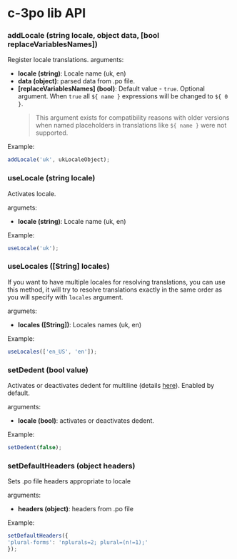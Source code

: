 # c-3po lib API

### addLocale (string locale, object data, [bool replaceVariablesNames])
Register locale translations.
arguments:
* **locale (string)**: Locale name (uk, en)
* **data (object)**: parsed data from .po file.
* **[replaceVariablesNames] (bool)**: Default value - `true`. Optional argument. When `true`
all `${ name }` expressions will be changed to `${ 0 }`. 
    > This argument exists for compatibility reasons with older versions when named placeholders
    in translations like `${ name }` were not supported.

Example:
```js
addLocale('uk', ukLocaleObject);
```

### useLocale (string locale)
Activates locale.

argumets:
* **locale (string)**: Locale name (uk, en)

Example:
```js
useLocale('uk');
```

### useLocales ([String] locales)
If you want to have multiple locales for resolving translations, you can use this 
method, it will try to resolve translations exactly in the same order as you will
specify with `locales` argument.

argumets:
* **locales ([String])**: Locales names (uk, en)

Example:
```js
useLocales(['en_US', 'en']);
```

### setDedent (bool value)
Activates or deactivates dedent for multiline (details [here](multiline-strings.md)).
Enabled by default.

arguments:
* **locale (bool)**: activates or deactivates dedent.

Example:
```js
setDedent(false);
```

### setDefaultHeaders (object headers)
Sets .po file headers appropriate to locale

arguments:
* **headers (object)**: headers from .po file

Example:
```js
setDefaultHeaders({
'plural-forms': 'nplurals=2; plural=(n!=1);'    
});

```
